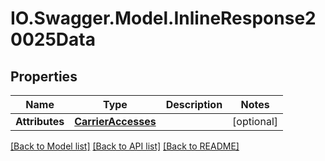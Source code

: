 # IO.Swagger.Model.InlineResponse20025Data
## Properties

Name | Type | Description | Notes
------------ | ------------- | ------------- | -------------
**Attributes** | [**CarrierAccesses**](CarrierAccesses.md) |  | [optional] 

[[Back to Model list]](../README.md#documentation-for-models) [[Back to API list]](../README.md#documentation-for-api-endpoints) [[Back to README]](../README.md)

